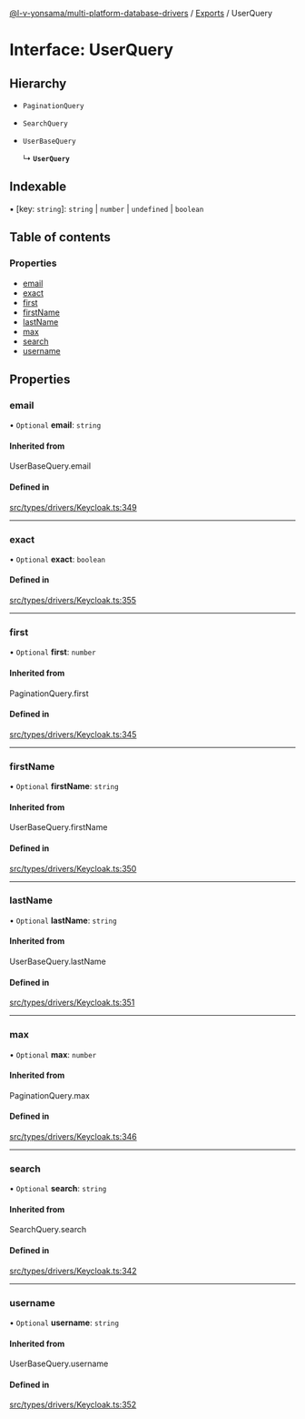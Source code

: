 [@l-v-yonsama/multi-platform-database-drivers](../README.md) / [Exports](../modules.md) / UserQuery

# Interface: UserQuery

## Hierarchy

- `PaginationQuery`

- `SearchQuery`

- `UserBaseQuery`

  ↳ **`UserQuery`**

## Indexable

▪ [key: `string`]: `string` \| `number` \| `undefined` \| `boolean`

## Table of contents

### Properties

- [email](UserQuery.md#email)
- [exact](UserQuery.md#exact)
- [first](UserQuery.md#first)
- [firstName](UserQuery.md#firstname)
- [lastName](UserQuery.md#lastname)
- [max](UserQuery.md#max)
- [search](UserQuery.md#search)
- [username](UserQuery.md#username)

## Properties

### email

• `Optional` **email**: `string`

#### Inherited from

UserBaseQuery.email

#### Defined in

[src/types/drivers/Keycloak.ts:349](https://github.com/l-v-yonsama/db-drivers/blob/2dbc968/src/types/drivers/Keycloak.ts#L349)

___

### exact

• `Optional` **exact**: `boolean`

#### Defined in

[src/types/drivers/Keycloak.ts:355](https://github.com/l-v-yonsama/db-drivers/blob/2dbc968/src/types/drivers/Keycloak.ts#L355)

___

### first

• `Optional` **first**: `number`

#### Inherited from

PaginationQuery.first

#### Defined in

[src/types/drivers/Keycloak.ts:345](https://github.com/l-v-yonsama/db-drivers/blob/2dbc968/src/types/drivers/Keycloak.ts#L345)

___

### firstName

• `Optional` **firstName**: `string`

#### Inherited from

UserBaseQuery.firstName

#### Defined in

[src/types/drivers/Keycloak.ts:350](https://github.com/l-v-yonsama/db-drivers/blob/2dbc968/src/types/drivers/Keycloak.ts#L350)

___

### lastName

• `Optional` **lastName**: `string`

#### Inherited from

UserBaseQuery.lastName

#### Defined in

[src/types/drivers/Keycloak.ts:351](https://github.com/l-v-yonsama/db-drivers/blob/2dbc968/src/types/drivers/Keycloak.ts#L351)

___

### max

• `Optional` **max**: `number`

#### Inherited from

PaginationQuery.max

#### Defined in

[src/types/drivers/Keycloak.ts:346](https://github.com/l-v-yonsama/db-drivers/blob/2dbc968/src/types/drivers/Keycloak.ts#L346)

___

### search

• `Optional` **search**: `string`

#### Inherited from

SearchQuery.search

#### Defined in

[src/types/drivers/Keycloak.ts:342](https://github.com/l-v-yonsama/db-drivers/blob/2dbc968/src/types/drivers/Keycloak.ts#L342)

___

### username

• `Optional` **username**: `string`

#### Inherited from

UserBaseQuery.username

#### Defined in

[src/types/drivers/Keycloak.ts:352](https://github.com/l-v-yonsama/db-drivers/blob/2dbc968/src/types/drivers/Keycloak.ts#L352)
